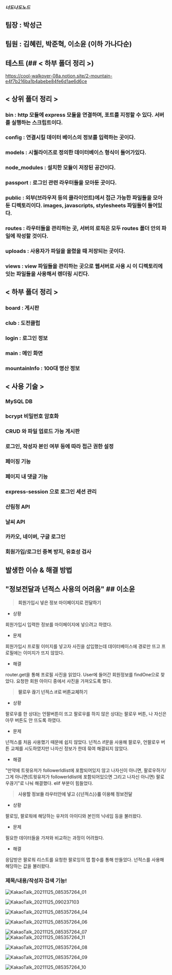 ##### 너도나도노드

## 팀장 : 박성근

## 팀원 : 김혜린, 박준혁, 이소윤 (이하 가나다순)

## 테스트 (## < 하부 폴더 정리 >)

https://cool-walkover-08a.notion.site/2-mountain-e4f7b216ba1b4abebe84fe6d1ae6d6ce

## < 상위 폴더 정리 >

### bin : http 모듈에 express 모듈을 연결하며, 포트를 지정할 수 있다. 서버를 실행하는 스크립트이다.

### config : 연결시킬 데이터 베이스의 정보를 입력하는 곳이다.

### models : 시퀄라이즈로 정의한 데이터베이스 형식이 들어가있다.

### node_modules : 설치한 모듈이 저장된 공간이다.

### passport : 로그인 관련 라우터들을 모아둔 곳이다.

### public : 외부(브라우저 등의 클라이언트)에서 접근 가능한 파일들을 모아 둔 디렉토리이다. images, javascripts, stylesheets 파일들이 들어있다.

### routes : 라우터들을 관리하는 곳, 서버의 로직은 모두 routes 폴더 안의 파일에 작성할 것이다.

### uploads : 사용자가 파일을 올렸을 때 저장되는 곳이다.

### views : view 파일들을 관리하는 곳으로 웹서버로 사용 시 이 디렉토리에 잇는 파일들을 사용해서 렌더링 시킨다.

## < 하부 폴더 정리 >

### board : 게시판

### club : 도전클럽

### login : 로그인 정보

### main : 메인 화면

### mountainInfo : 100대 명산 정보

## < 사용 기술 >

### MySQL DB

### bcrypt 비밀번호 암호화

### CRUD 와 파일 업로드 가능 게시판

### 로그인, 작성자 본인 여부 등에 따라 접근 권한 설정

### 페이징 기능

### 페이지 내 댓글 기능

### express-session 으로 로그인 세션 관리

### 산림청 API

### 날씨 API

### 카카오, 네이버, 구글 로그인

### 회원가입/로그인 중복 방지, 유효성 검사

## 발생한 이슈 & 해결 방법 ##

## "정보전달과 넌적스 사용의 어려움" ## 이소윤

> **회원가입시 넣은 정보 마이페이지로 전달하기**
> 
- 상황

회원가입시 입력한 정보를 마이페이지에 넣으려고 하였다. 

- 문제

회원가입시 프로필 이미지를 넣고자 사진을 삽입했는데 데이터베이스에 경로만 뜨고 프로필에는 이미지가 뜨지 않았다. 

- 해결

router.get을 통해 프로필 사진을 읽었다. User에 들어간 회원정보를 findOne으로 찾았다. 요청한 회원 아이디 중에서 사진을 가져오도록 했다.

> **팔로우 끊기 넌적스 if로 버튼교체하기**
> 
- 상황

팔로우를 한 상대는 언팔버튼이 뜨고 팔로우를 하지 않은 상대는 팔로우 버튼, 나 자신은 아무 버튼도 안 뜨도록 하였다.

- 문제

넌적스를 처음 사용했기 때문에 쉽지 않았다. 넌적스 if문을 사용해 팔로우, 언팔로우 버튼 교체를 시도하였지만 나자신 정보가 한데 묶여 해결되지 않았다.

- 해결

"만약에 트윗유저가 followerIdlist에 포함되어있지 않고 나자신이 아니면, 팔로우하기/ 그게 아니면(트윗유저가 followerIdlist에 포함되어있으면 그리고 나자신 아니면) 팔로우끊기"로 나눠 해결했다. elif 부분이 힘들었다.

> **사용할 정보들 라우터안에 넣고 {{넌적스}}를 이용해 정보전달**
> 
- 상황

팔로잉, 팔로워에 해당하는 유저의 아이디와 본인의 닉네임 등을 불러왔다.

- 문제

필요한 데이터들을 가져와 비교하는 과정이 어려웠다. 

- 해결

응답받은 팔로워 리스트를 요청한 팔로잉의 맵 함수를 통해 만들었다. 넌적스를 사용해 해당하는 값을 불러왔다.

### 제목/내용/작성자 검색 기능!

![KakaoTalk_20211125_085357264_01](https://user-images.githubusercontent.com/89543695/143537017-1cd0c3fd-128a-4874-988b-b1b67c6f6781.gif)

![KakaoTalk_20211125_090237103](https://user-images.githubusercontent.com/89543695/143537035-58d89a12-3933-473c-9f6e-c72aa88a4909.gif)

![KakaoTalk_20211125_085357264_04](https://user-images.githubusercontent.com/89543695/143537709-36c7ad01-4bcf-404f-ad15-3482253a2061.gif)

![KakaoTalk_20211125_085357264_06](https://user-images.githubusercontent.com/89543695/143537068-94dc0bbb-6ee6-4f6b-b67b-9515b436a44b.gif)

![KakaoTalk_20211125_085357264_07](https://user-images.githubusercontent.com/89543695/143537081-9437a63e-729d-47f1-ba2c-13e862c81025.gif)
![KakaoTalk_20211125_085357264_11](https://user-images.githubusercontent.com/89543695/143537198-47a7aea8-1644-4c12-8d20-e5c17827ce90.gif)

![KakaoTalk_20211125_085357264_08](https://user-images.githubusercontent.com/89543695/143537094-d46206f6-5fa4-4a55-bf0c-6d57b7c27bf4.gif)

![KakaoTalk_20211125_085357264_09](https://user-images.githubusercontent.com/89543695/143537103-445acca8-48d9-40e1-8b95-38dd58b03bb6.gif)

![KakaoTalk_20211125_085357264_10](https://user-images.githubusercontent.com/89543695/143537189-fdf2cdc6-b9b5-4f18-ae97-d3bf78f90fc1.gif)


